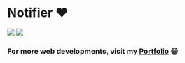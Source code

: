 # Notifier ❤️

![](https://img.shields.io/github/languages/count/gowthamrajk/Notifier)   ![](https://img.shields.io/github/languages/top/gowthamrajk/Notifier)

### For more web developments, visit my [Portfolio](https://gowthamrajk.github.io/) 😄






